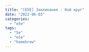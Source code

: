 ```yaml
---
title: "[E5E] Заклинания - 8ой круг"
date: "2022-06-03"
categories: 
  - "e5e"
tags: 
  - "5e"
  - "e5e"
  - "homebrew"
---
```



